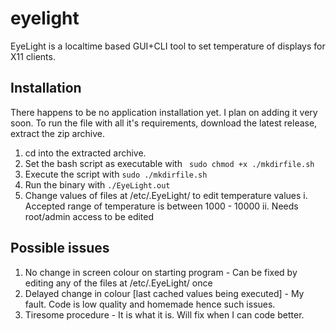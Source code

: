 # eyelight
EyeLight is a localtime based GUI+CLI tool to set temperature of displays for X11 clients.

## Installation
There happens to be no application installation yet. I plan on adding it very soon.
To run the file with all it's requirements, download the latest release, extract the zip archive.
1. cd into the extracted archive.
2. Set the bash script as executable with
``` sudo chmod +x ./mkdirfile.sh```
3. Execute the script with
``` sudo ./mkdirfile.sh ```
4. Run the binary with
``` ./EyeLight.out ```
5. Change values of files at /etc/.EyeLight/ to edit temperature values
    i. Accepted range of temperature is between 1000 - 10000
   ii. Needs root/admin access to be edited
   
## Possible issues
1. No change in screen colour on starting program - Can be fixed by editing any of the files at /etc/.EyeLight/ once
2. Delayed change in colour [last cached values being executed] - My fault. Code is low quality and homemade hence such issues.
3. Tiresome procedure - It is what it is. Will fix when I can code better.
